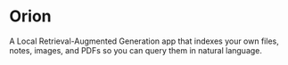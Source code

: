 # Orion
A Local Retrieval-Augmented Generation app that indexes your own files, notes, images, and PDFs so you can query them in natural language.
